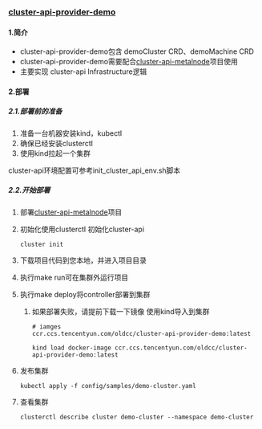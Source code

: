 ### [cluster-api-provider-demo](https://github.com/git-czy/cluster-api-provider-demo)

#### 1.简介

- cluster-api-provider-demo包含 demoCluster CRD、demoMachine CRD
- cluster-api-provider-demo需要配合[cluster-api-metalnode](https://github.com/git-czy/cluster-api-metalnode)项目使用
- 主要实现 cluster-api Infrastructure逻辑

#### 2.部署

##### 2.1.部署前的准备

1. 准备一台机器安装kind，kubectl
2. 确保已经安装clusterctl
3. 使用kind拉起一个集群

cluster-api环境配置可参考init_cluster_api_env.sh脚本

##### 2.2.开始部署

1. 部署[cluster-api-metalnode](https://github.com/git-czy/cluster-api-metalnode)项目

2. 初始化使用clusterctl 初始化cluster-api

   ```
   cluster init
   ```

3. 下载项目代码到您本地，并进入项目目录

4. 执行make run可在集群外运行项目

5. 执行make deploy将controller部署到集群

   1. 如果部署失败，请提前下载一下镜像 使用kind导入到集群

      ```
      # iamges
      ccr.ccs.tencentyun.com/oldcc/cluster-api-provider-demo:latest
      
      kind load docker-image ccr.ccs.tencentyun.com/oldcc/cluster-api-provider-demo:latest
      ```

6. 发布集群

   ```
   kubectl apply -f config/samples/demo-cluster.yaml
   ```

7. 查看集群

   ```
   clusterctl describe cluster demo-cluster --namespace demo-cluster
   ```

   



